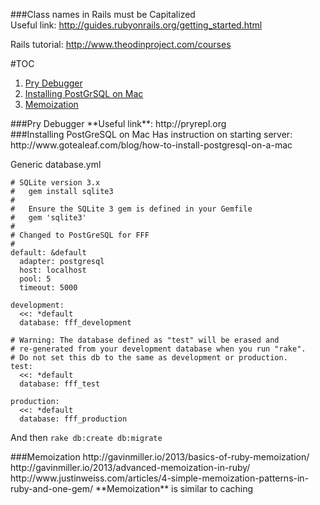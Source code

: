 ###Class names in Rails must be Capitalized  
Useful link: http://guides.rubyonrails.org/getting_started.html  

Rails tutorial: http://www.theodinproject.com/courses  

#TOC
1. [Pry Debugger](#pry-section)
1. [Installing PostGrSQL on Mac](#postgres-section)
2. [Memoization](#memoization-section)

<div id="pry-section">
###Pry Debugger
**Useful link**: http://pryrepl.org  

<div id="postgres-section">
###Installing PostGreSQL on Mac
Has instruction on starting server:  
http://www.gotealeaf.com/blog/how-to-install-postgresql-on-a-mac  

Generic database.yml
```
# SQLite version 3.x
#   gem install sqlite3
#
#   Ensure the SQLite 3 gem is defined in your Gemfile
#   gem 'sqlite3'
#
# Changed to PostGreSQL for FFF
#
default: &default
  adapter: postgresql
  host: localhost
  pool: 5
  timeout: 5000

development:
  <<: *default
  database: fff_development

# Warning: The database defined as "test" will be erased and
# re-generated from your development database when you run "rake".
# Do not set this db to the same as development or production.
test:
  <<: *default
  database: fff_test

production:
  <<: *default
  database: fff_production
```
And then `rake db:create db:migrate`

<dev id="memoization-section">
###Memoization
http://gavinmiller.io/2013/basics-of-ruby-memoization/  
http://gavinmiller.io/2013/advanced-memoization-in-ruby/  
http://www.justinweiss.com/articles/4-simple-memoization-patterns-in-ruby-and-one-gem/  
**Memoization** is similar to caching  
